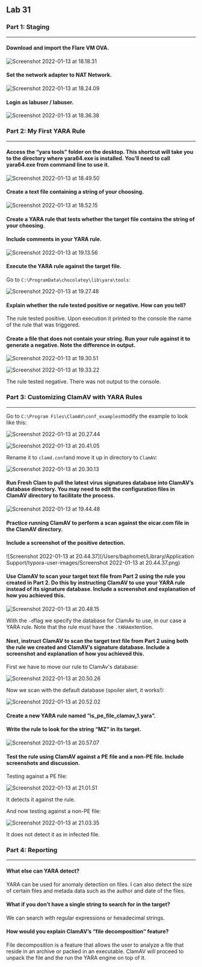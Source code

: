 ## Lab 31

### Part 1: Staging

------

#### Download and import the Flare VM OVA.

![Screenshot 2022-01-13 at 18.18.31](https://github.com/pedrocorreiacodes/ops-401/blob/master/screenshots/class-31/Screenshot%202022-01-13%20at%2018.18.31.png)

#### Set the network adapter to NAT Network.

![Screenshot 2022-01-13 at 18.24.09](https://github.com/pedrocorreiacodes/ops-401/blob/master/screenshots/class-31/Screenshot%202022-01-13%20at%2018.24.09.png)

#### Login as labuser / labuser.

![Screenshot 2022-01-13 at 18.36.38](https://github.com/pedrocorreiacodes/ops-401/blob/master/screenshots/class-31/Screenshot%202022-01-13%20at%2018.36.38.png)

### Part 2: My First YARA Rule

------

#### Access the “yara tools” folder on the desktop. This shortcut will take you to the directory where yara64.exe is installed. You’ll need to call yara64.exe from command line to use it.

![Screenshot 2022-01-13 at 18.49.50](https://github.com/pedrocorreiacodes/ops-401/blob/master/screenshots/class-31/Screenshot%202022-01-13%20at%2018.49.50.png)

#### Create a text file containing a string of your choosing.

![Screenshot 2022-01-13 at 18.52.15](https://github.com/pedrocorreiacodes/ops-401/blob/master/screenshots/class-31/Screenshot%202022-01-13%20at%2018.52.15.png)

#### Create a YARA rule that tests whether the target file contains the string of your choosing.

#### Include comments in your YARA rule.

![Screenshot 2022-01-13 at 19.13.56](https://github.com/pedrocorreiacodes/ops-401/blob/master/screenshots/class-31/Screenshot%202022-01-13%20at%2019.13.56.png)

#### Execute the YARA rule against the target file.

Go to `C:\ProgramData\chocolatey\lib\yara\tools`:

![Screenshot 2022-01-13 at 19.27.48](https://github.com/pedrocorreiacodes/ops-401/blob/master/screenshots/class-31/Screenshot%202022-01-13%20at%2019.27.48.png)

#### Explain whether the rule tested positive or negative. How can you tell?

The rule tested positive. Upon execution it printed to the console the name of the rule that was triggered.

#### Create a file that does not contain your string. Run your rule against it to generate a negative. Note the difference in output.

![Screenshot 2022-01-13 at 19.30.51](https://github.com/pedrocorreiacodes/ops-401/blob/master/screenshots/class-31/Screenshot%202022-01-13%20at%2019.30.51.png)

![Screenshot 2022-01-13 at 19.33.22](https://github.com/pedrocorreiacodes/ops-401/blob/master/screenshots/class-31/Screenshot%202022-01-13%20at%2019.33.22.png)

The rule tested negative. There was not output to the console.

### Part 3: Customizing ClamAV with YARA Rules

------

Go to `C:\Program Files\ClamAV\conf_examples`modify the example to look like this:

![Screenshot 2022-01-13 at 20.27.44](https://github.com/pedrocorreiacodes/ops-401/blob/master/screenshots/class-31/Screenshot%202022-01-13%20at%2020.27.44.png)

![Screenshot 2022-01-13 at 20.41.05](https://github.com/pedrocorreiacodes/ops-401/blob/master/screenshots/class-31/Screenshot%202022-01-13%20at%2020.41.05.png)

Rename it to `clamd.conf`and move it up in directory to `ClamAV`:

![Screenshot 2022-01-13 at 20.30.13](https://github.com/pedrocorreiacodes/ops-401/blob/master/screenshots/class-31/Screenshot%202022-01-13%20at%2020.30.13.png)

#### Run Fresh Clam to pull the latest virus signatures database into ClamAV’s database directory. You may need to edit the configuration files in ClamAV directory to facilitate the process.

![Screenshot 2022-01-13 at 19.44.48](https://github.com/pedrocorreiacodes/ops-401/blob/master/screenshots/class-31/Screenshot%202022-01-13%20at%2019.44.48.png)

#### Practice running ClamAV to perform a scan against the eicar.com file in the ClamAV directory.

#### Include a screenshot of the positive detection.

![Screenshot 2022-01-13 at 20.44.37](/Users/baphomet/Library/Application Support/typora-user-images/Screenshot 2022-01-13 at 20.44.37.png)

#### Use ClamAV to scan your target text file from Part 2 using the rule you created in Part 2. Do this by instructing ClamAV to use your YARA rule instead of its signature database. Include a screenshot and explanation of how you achieved this.

![Screenshot 2022-01-13 at 20.48.15](https://github.com/pedrocorreiacodes/ops-401/blob/master/screenshots/class-31/Screenshot%202022-01-13%20at%2020.48.15.png)

With the `-d`flag we specify the database for ClamAv to use, in our case a YARA rule. Note that the rule must have the `.YARA`extention.

#### Next, instruct ClamAV to scan the target text file from Part 2 using both the rule we created and ClamAV’s signature database. Include a screenshot and explanation of how you achieved this.

First we have to move our rule to ClamAv's database:

![Screenshot 2022-01-13 at 20.50.26](https://github.com/pedrocorreiacodes/ops-401/blob/master/screenshots/class-31/Screenshot%202022-01-13%20at%2020.50.26.png)

Now we scan with the default database (spoiler alert, it works!):

![Screenshot 2022-01-13 at 20.52.02](https://github.com/pedrocorreiacodes/ops-401/blob/master/screenshots/class-31/Screenshot%202022-01-13%20at%2020.52.02.png)

#### Create a new YARA rule named “is_pe_file_clamav_1.yara”.

#### Write the rule to look for the string “MZ” in its target.

![Screenshot 2022-01-13 at 20.57.07](https://github.com/pedrocorreiacodes/ops-401/blob/master/screenshots/class-31/Screenshot%202022-01-13%20at%2020.57.07.png)

#### Test the rule using ClamAV against a PE file and a non-PE file. Include screenshots and discussion.

Testing against a PE file:

![Screenshot 2022-01-13 at 21.01.51](https://github.com/pedrocorreiacodes/ops-401/blob/master/screenshots/class-31/Screenshot%202022-01-13%20at%2021.01.51.png)

It detects it against the rule.

And now testing against a non-PE file:

![Screenshot 2022-01-13 at 21.03.35](https://github.com/pedrocorreiacodes/ops-401/blob/master/screenshots/class-31/Screenshot%202022-01-13%20at%2021.03.35.png)

It does not detect it as in infected file.

### Part 4: Reporting

------

#### What else can YARA detect?

YARA can be used for anomaly detection on files. I can also detect the size of certain files and metada data such as the author and date of the files.

#### What if you don’t have a single string to search for in the target?

We can search with regular expressions or hexadecimal strings.

#### How would you explain ClamAV’s “file decomposition” feature?

File decomposition is a feature that allows the user to analyze a file that reside in an archive or packed in an executable. ClamAV will proceed to unpack the file and the run the YARA engine on top of it.
